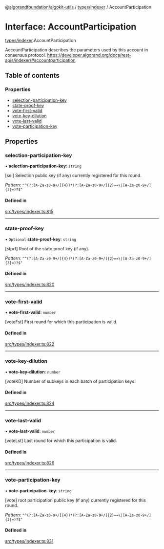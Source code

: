 [@algorandfoundation/algokit-utils](../README.md) / [types/indexer](../modules/types_indexer.md) / AccountParticipation

# Interface: AccountParticipation

[types/indexer](../modules/types_indexer.md).AccountParticipation

AccountParticipation describes the parameters used by this account in consensus protocol. https://developer.algorand.org/docs/rest-apis/indexer/#accountparticipation

## Table of contents

### Properties

- [selection-participation-key](types_indexer.AccountParticipation.md#selection-participation-key)
- [state-proof-key](types_indexer.AccountParticipation.md#state-proof-key)
- [vote-first-valid](types_indexer.AccountParticipation.md#vote-first-valid)
- [vote-key-dilution](types_indexer.AccountParticipation.md#vote-key-dilution)
- [vote-last-valid](types_indexer.AccountParticipation.md#vote-last-valid)
- [vote-participation-key](types_indexer.AccountParticipation.md#vote-participation-key)

## Properties

### selection-participation-key

• **selection-participation-key**: `string`

[sel] Selection public key (if any) currently registered for this round.

*Pattern:* `"^(?:[A-Za-z0-9+/]{4})*(?:[A-Za-z0-9+/]{2}==\|[A-Za-z0-9+/]{3}=)?$"`

#### Defined in

[src/types/indexer.ts:815](https://github.com/algorandfoundation/algokit-utils-ts/blob/main/src/types/indexer.ts#L815)

___

### state-proof-key

• `Optional` **state-proof-key**: `string`

[stprf] Root of the state proof key (if any).

*Pattern:* `"^(?:[A-Za-z0-9+/]{4})*(?:[A-Za-z0-9+/]{2}==\|[A-Za-z0-9+/]{3}=)?$"`

#### Defined in

[src/types/indexer.ts:820](https://github.com/algorandfoundation/algokit-utils-ts/blob/main/src/types/indexer.ts#L820)

___

### vote-first-valid

• **vote-first-valid**: `number`

[voteFst] First round for which this participation is valid.

#### Defined in

[src/types/indexer.ts:822](https://github.com/algorandfoundation/algokit-utils-ts/blob/main/src/types/indexer.ts#L822)

___

### vote-key-dilution

• **vote-key-dilution**: `number`

[voteKD] Number of subkeys in each batch of participation keys.

#### Defined in

[src/types/indexer.ts:824](https://github.com/algorandfoundation/algokit-utils-ts/blob/main/src/types/indexer.ts#L824)

___

### vote-last-valid

• **vote-last-valid**: `number`

[voteLst] Last round for which this participation is valid.

#### Defined in

[src/types/indexer.ts:826](https://github.com/algorandfoundation/algokit-utils-ts/blob/main/src/types/indexer.ts#L826)

___

### vote-participation-key

• **vote-participation-key**: `string`

[vote] root participation public key (if any) currently registered for this round.

*Pattern:* `"^(?:[A-Za-z0-9+/]{4})*(?:[A-Za-z0-9+/]{2}==\|[A-Za-z0-9+/]{3}=)?$"`

#### Defined in

[src/types/indexer.ts:831](https://github.com/algorandfoundation/algokit-utils-ts/blob/main/src/types/indexer.ts#L831)
